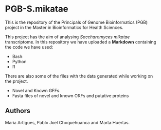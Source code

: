 # PGB-S.mikatae

This is the repository of the Principals of Genome Bioinformatics (PGB) project in the Master in Bioinformatics for Health Sciences.

This project has the aim of analysing *Saccharomyces mikatae* transcriptome. In this repository we have uploaded a **Markdown** containing the code we have used:
- Bash 
- Python
- R

There are also some of the files with the data generated while working on the project. 
- Novel and Known GFFs
- Fasta files of novel and known ORFs and putative proteins


## Authors

Maria Artigues, Pablo Joel Choquehuanca and Marta Huertas.
